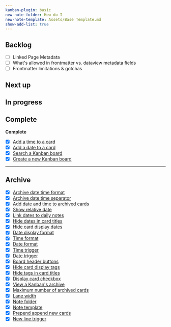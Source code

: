 ```yaml
---
kanban-plugin: basic
new-note-folder: How do I
new-note-template: Assets/Base Template.md
show-add-list: true
---
```


## Backlog

* [ ] Linked Page Metadata
* [ ] What's allowed in frontmatter vs. dataview metadata fields
* [ ] Frontmatter limitations & gotchas

## Next up

## In progress

## Complete

**Complete**

* [x] [Add a time to a card](How%20do%20I/Add%20a%20time%20to%20a%20card.md)
* [x] [Add a date to a card](How%20do%20I/Add%20a%20date%20to%20a%20card.md)
* [x] [Search a Kanban board](How%20do%20I/Search%20a%20Kanban%20board.md)
* [x] [Create a new Kanban board](How%20do%20I/Create%20a%20new%20Kanban%20board.md)

---

## Archive

* [x] [Archive date time format](Settings/Archive%20date%20time%20format.md)
* [x] [Archive date time separator](Settings/Archive%20date%20time%20separator.md)
* [x] [Add date and time to archived cards](Settings/Add%20date%20and%20time%20to%20archived%20cards.md)
* [x] [Show relative date](Settings/Show%20relative%20date.md)
* [x] [Link dates to daily notes](Settings/Link%20dates%20to%20daily%20notes.md)
* [x] [Hide dates in card titles](Settings/Hide%20dates%20in%20card%20titles.md)
* [x] [Hide card display dates](Settings/Hide%20card%20display%20dates.md)
* [x] [Date display format](Settings/Date%20display%20format.md)
* [x] [Time format](Settings/Time%20format.md)
* [x] [Date format](Settings/Date%20format.md)
* [x] [Time trigger](Settings/Time%20trigger.md)
* [x] [Date trigger](Settings/Date%20trigger.md)
* [x] [Board header buttons](Settings/Board%20header%20buttons.md)
* [x] [Hide card display tags](Settings/Hide%20card%20display%20tags.md)
* [x] [Hide tags in card titles](Settings/Hide%20tags%20in%20card%20titles.md)
* [x] [Display card checkbox](Settings/Display%20card%20checkbox.md)
* [x] [View a Kanban's archive](How%20do%20I/View%20a%20Kanban's%20archive.md)
* [x] [Maximum number of archived cards](Settings/Maximum%20number%20of%20archived%20cards.md)
* [x] [Lane width](Settings/Lane%20width.md)
* [x] [Note folder](Settings/Note%20folder.md)
* [x] [Note template](Settings/Note%20template.md)
* [x] [Prepend append new cards](Settings/Prepend%20append%20new%20cards.md)
* [x] [New line trigger](Settings/New%20line%20trigger.md)
